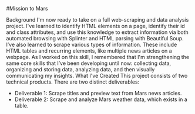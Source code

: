 #Mission to Mars

Background
I'm now ready to take on a full web-scraping and data analysis project. I've learned to identify HTML elements on a page, identify their id and class attributes, and use this knowledge to extract information via both automated browsing with Splinter and HTML parsing with Beautiful Soup. I’ve also learned to scrape various types of information. These include HTML tables and recurring elements, like multiple news articles on a webpage.
As I worked on this skill, I remembered that I'm strengthening the same core skills that I’ve been developing until now: collecting data, organizing and storing data, analyzing data, and then visually communicating my insights.
What I've Created
This project consists of two technical products. There are two distinct deliverables:
* Deliverable 1: Scrape titles and preview text from Mars news articles.
* Deliverable 2: Scrape and analyze Mars weather data, which exists in a table.

